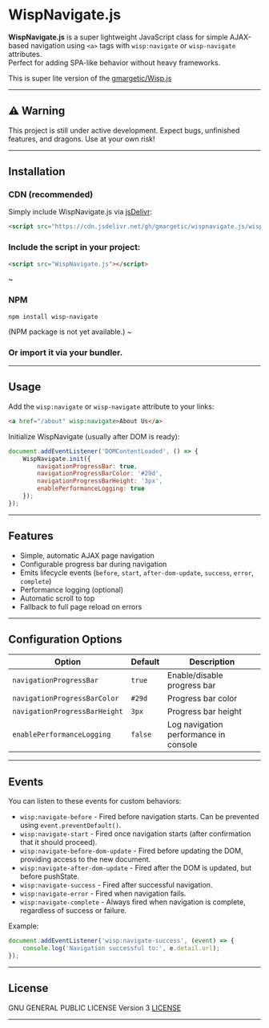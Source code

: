 
# WispNavigate.js

**WispNavigate.js** is a super lightweight JavaScript class for simple AJAX-based navigation using `<a>` tags with `wisp:navigate` or `wisp-navigate` attributes.  
Perfect for adding SPA-like behavior without heavy frameworks.

This is super lite version of the [gmargetic/Wisp.js](https://github.com/gmargetic/Wisp.js)

---

## ⚠️ **Warning**  
This project is still under active development. Expect bugs, unfinished features, and dragons. Use at your own risk!

---

## Installation

### CDN (recommended)

Simply include WispNavigate.js via [jsDelivr](https://www.jsdelivr.com/):

```html
<script src="https://cdn.jsdelivr.net/gh/gmargetic/wispnavigate.js/wisp-navigate.min.js"></script>
```

### Include the script in your project:

```html
<script src="WispNavigate.js"></script>
```

~
### NPM

`npm install wisp-navigate`

(NPM package is not yet available.)
~

### Or import it via your bundler.

---

## Usage

Add the `wisp:navigate` or `wisp-navigate` attribute to your links:

```html
<a href="/about" wisp:navigate>About Us</a>
```

Initialize WispNavigate (usually after DOM is ready):

```javascript
document.addEventListener('DOMContentLoaded', () => {
    WispNavigate.init({
        navigationProgressBar: true,
        navigationProgressBarColor: '#29d',
        navigationProgressBarHeight: '3px',
        enablePerformanceLogging: true
    });
});
```

---

## Features

- Simple, automatic AJAX page navigation
- Configurable progress bar during navigation
- Emits lifecycle events (`before`, `start`, `after-dom-update`, `success`, `error`, `complete`)
- Performance logging (optional)
- Automatic scroll to top
- Fallback to full page reload on errors

---

## Configuration Options

| Option                     | Default | Description |
| --------------------------- | ------- | ----------- |
| `navigationProgressBar`     | `true`  | Enable/disable progress bar |
| `navigationProgressBarColor`| `#29d`  | Progress bar color |
| `navigationProgressBarHeight`| `3px`  | Progress bar height |
| `enablePerformanceLogging`  | `false` | Log navigation performance in console |

---

## Events

You can listen to these events for custom behaviors:

- `wisp:navigate-before` - Fired before navigation starts. Can be prevented using `event.preventDefault()`.
- `wisp:navigate-start` - Fired once navigation starts (after confirmation that it should proceed).
- `wisp:navigate-before-dom-update` - Fired before updating the DOM, providing access to the new document.
- `wisp:navigate-after-dom-update` - Fired after the DOM is updated, but before pushState.
- `wisp:navigate-success` - Fired after successful navigation.
- `wisp:navigate-error` - Fired when navigation fails.
- `wisp:navigate-complete` - Always fired when navigation is complete, regardless of success or failure.

Example:

```javascript
document.addEventListener('wisp:navigate-success', (event) => {
    console.log('Navigation successful to:', e.detail.url);
});
```

---

## License

GNU GENERAL PUBLIC LICENSE Version 3
[LICENSE](LICENSE)

---
